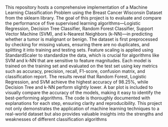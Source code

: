 This repository hosts a comprehensive implementation of a Machine Learning Classification Problem using the Breast Cancer Wisconsin Dataset from the sklearn library. The goal of this project is to evaluate and compare the performance of five supervised learning algorithms—Logistic Regression, Decision Tree Classifier, Random Forest Classifier, Support Vector Machine (SVM), and k-Nearest Neighbors (k-NN)—in predicting whether a tumor is malignant or benign. The dataset is first preprocessed by checking for missing values, ensuring there are no duplicates, and splitting it into training and testing sets. Feature scaling is applied using StandardScaler to standardize the data, which is crucial for algorithms like SVM and k-NN that are sensitive to feature magnitudes. Each model is trained on the training set and evaluated on the test set using key metrics such as accuracy, precision, recall, F1-score, confusion matrix, and classification report. The results reveal that Random Forest, Logistic Regression, and SVM achieve the highest accuracy of 98.25%, while Decision Tree and k-NN perform slightly lower. A bar plot is included to visually compare the accuracy of the models, making it easy to identify the best-performing algorithms. The code is thoroughly documented with explanations for each step, ensuring clarity and reproducibility. This project not only demonstrates the application of machine learning techniques to a real-world dataset but also provides valuable insights into the strengths and weaknesses of different classification algorithms

